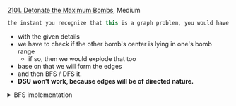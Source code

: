 [2101. Detonate the Maximum Bombs](https://leetcode.com/contest/biweekly-contest-67/problems/detonate-the-maximum-bombs/), Medium 

```js
the instant you recognize that this is a graph problem, you would have won.
```


- with the given details 
- we have to check if the other bomb's center is lying in one's bomb range
  - if so, then we would explode that too
- base on that we will form the edges 
- and then BFS / DFS it. 
- **DSU won't work, because edges will be of directed nature.**

<details>
<summary> BFS implementation </summary> 

```cpp

class Solution {
    using ll = long long int;
    public:
    ll dist(int x, int y, int xx, int yy) {
        ll one = x - xx;
        ll two = y - yy;
        return (one * one  + two * two);
    }
    int maximumDetonation(vector<vector<int>>& bombs) {
        int n = bombs.size();
        vector<vector<int>> arr(n + 1);

        for (int i = 0; i < bombs.size(); i++) {
            ll x = bombs[i][0];
            ll y = bombs[i][1];
            ll r = bombs[i][2];

            for (int j = 0; j < bombs.size(); j++) {
                if (i == j) continue;

                ll xx = bombs[j][0];
                ll yy = bombs[j][1];
                ll rr = bombs[j][2];

                long long int d = dist(x, y, xx, yy);
                if (d <= r * r) {
                    ll a = i; 
                    ll b = j;
                    arr[a].push_back(b);
                }
            }
        }

        int ans = 0; 
        for (int i = 0; i < n; i++) {
            queue<int> qu; 
            vector<int> dist(n + 1, 0);

            qu.push(i);
            dist[i] = 0;

            while (!qu.empty()) {
                auto u = qu.front();
                qu.pop();

                for (const auto& v: arr[u]) {
                    if  (!dist[v]) {
                        qu.push(v);
                        dist[v] = dist[u] + 1;
                    }
                }
            }

            int count = 1; 
            for (int j = 0; j < n; j++)  {
                if (i == j) 
                    continue; 
                count += (dist[j] != 0);
            }
            ans = max(ans, count);
        }

        return ans;
    }
};

```

</details> 
